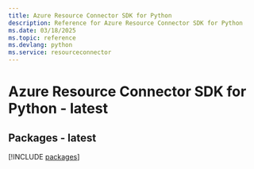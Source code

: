 ```yaml
---
title: Azure Resource Connector SDK for Python
description: Reference for Azure Resource Connector SDK for Python
ms.date: 03/18/2025
ms.topic: reference
ms.devlang: python
ms.service: resourceconnector
---
```

# Azure Resource Connector SDK for Python - latest
## Packages - latest
[!INCLUDE [packages](resource-connector-index.md)]